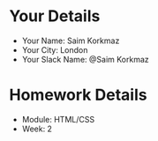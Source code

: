 <!--

The title for your pull request should be made in this format

CITY CLASS_NO - FIRST_NAME LAST_NAME - MODULE - WEEK_NO

For example,

London Class 7 - Chris Owen - HTMl/CSS - Week 1

-->

# Your Details

- Your Name: Saim Korkmaz  
- Your City: London
- Your Slack Name: @Saim Korkmaz

# Homework Details

- Module: HTML/CSS
- Week: 2
